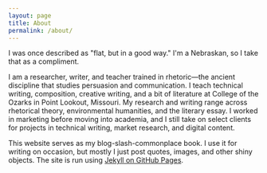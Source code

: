 ```yaml
---
layout: page
title: About
permalink: /about/
---
```

I was once described as "flat, but in a good way." I'm a Nebraskan, so I take that as a compliment.

I am a researcher, writer, and teacher trained in rhetoric—the ancient discipline that studies persuasion and communication. I teach technical writing, composition, creative writing, and a bit of literature at College of the Ozarks in Point Lookout, Missouri. My research and writing range across rhetorical theory, environmental humanities, and the literary essay. I worked in marketing before moving into academia, and I still take on select clients for projects in technical writing, market research, and digital content.

This website serves as my blog-slash-commonplace book. I use it for writing on occasion, but mostly I just post quotes, images, and other shiny objects. The site is run using [Jekyll on GitHub Pages](https://github.com/matthewjmiller/).
